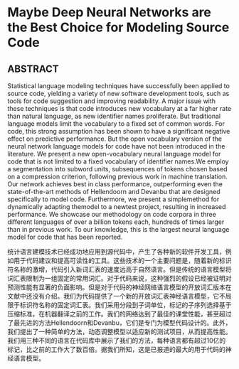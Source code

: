 # Maybe Deep Neural Networks are the Best Choice for Modeling Source Code

## ABSTRACT

Statistical language modeling techniques have successfully been applied to source code, yielding a variety of new software development tools, such as tools for code suggestion and improving readability. A major issue with these techniques is that code introduces new vocabulary at a far higher rate than natural language, as new identifier names proliferate. But traditional language models limit the vocabulary to a fixed set of common words. For code, this strong assumption has been shown to have a significant negative effect on predictive performance. But the open vocabulary version of the neural network language models for code have not been introduced in the literature. We present a new open-vocabulary neural language model for code that is not limited to a fixed vocabulary of identifier names.We employ a segmentation into subword units, subsequences of tokens chosen based on a compression criterion, following previous work in machine translation. Our network achieves best in class performance, outperforming even the state-of-the-art methods of Hellendoorn and Devanbu that are designed specifically to model code. Furthermore, we present a simplemethod for dynamically adapting themodel to a newtest project, resulting in increased performance. We showcase our methodology on code corpora in three different languages of over a billion tokens each, hundreds of times larger than in previous work. To our knowledge, this is the largest neural language model for code that has been reported.

统计语言建模技术已经成功地应用到源代码中，产生了各种新的软件开发工具，例如用于代码建议和提高可读性的工具。这些技术的一个主要问题是，随着新的标识符名称的激增，代码引入新词汇表的速度远高于自然语言。但是传统的语言模型将词汇表限制为一组固定的常用词汇。对于代码来说，这种强烈的假设已经被证明对预测性能有显著的负面影响。但是对于代码的神经网络语言模型的开放词汇版本在文献中还没有介绍。我们为代码提供了一个新的开放词汇表神经语言模型，它不局限于标识符名称的固定词汇表。我们采用分段到子词单位，标记的子序列选择基于压缩标准，在机器翻译之前的工作。我们的网络达到了最佳的课堂性能，甚至超过了最先进的方法Hellendoorn和Devanbu，它们是专门为模型代码设计的。此外，我们提出了一种简单的方法，动态调整模型以适应新的测试项目，从而提高性能。我们用三种不同的语言在代码库中展示了我们的方法，每种语言都有超过10亿的标记，比之前的工作大了数百倍。据我们所知，这是已报道的最大的用于代码的神经语言模型。

